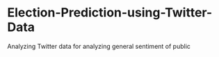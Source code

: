 # Election-Prediction-using-Twitter-Data
Analyzing Twitter data for analyzing general sentiment of public
